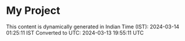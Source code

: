 # My Project

This content is dynamically generated in Indian Time (IST): 2024-03-14 01:25:11 IST
Converted to UTC: 2024-03-13 19:55:11 UTC
